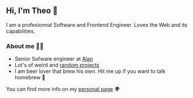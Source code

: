 ## Hi, I'm Theo 👋

I am a profesionnal Software and Frontend Engineer. Loves the Web and its capabilities.

### About me 🧑‍🚀

- Senior Sofware engineer at [Alan](https://github.com/alan-eu)
- Lot's of weird and [random projects](https://github.com/Blightwidow?tab=repositories&type=source)
- I am beer lover that brew his own. Hit me up if you want to talk homebrew 🍺

You can find more info on my [personal page](https://dammaretz.fr/about) 🌍
